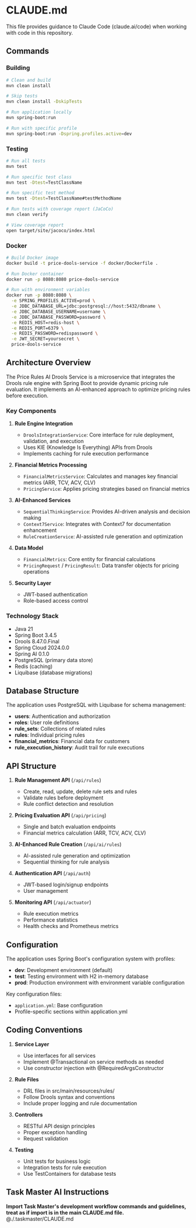 # CLAUDE.md

This file provides guidance to Claude Code (claude.ai/code) when working with code in this repository.

## Commands

### Building
```bash
# Clean and build
mvn clean install

# Skip tests
mvn clean install -DskipTests

# Run application locally
mvn spring-boot:run

# Run with specific profile
mvn spring-boot:run -Dspring.profiles.active=dev
```

### Testing
```bash
# Run all tests
mvn test

# Run specific test class
mvn test -Dtest=TestClassName

# Run specific test method
mvn test -Dtest=TestClassName#testMethodName

# Run tests with coverage report (JaCoCo)
mvn clean verify

# View coverage report
open target/site/jacoco/index.html
```

### Docker
```bash
# Build Docker image
docker build -t price-dools-service -f docker/Dockerfile .

# Run Docker container
docker run -p 8080:8080 price-dools-service

# Run with environment variables
docker run -p 8080:8080 \
  -e SPRING_PROFILES_ACTIVE=prod \
  -e JDBC_DATABASE_URL=jdbc:postgresql://host:5432/dbname \
  -e JDBC_DATABASE_USERNAME=username \
  -e JDBC_DATABASE_PASSWORD=password \
  -e REDIS_HOST=redis-host \
  -e REDIS_PORT=6379 \
  -e REDIS_PASSWORD=redispassword \
  -e JWT_SECRET=yoursecret \
  price-dools-service
```

## Architecture Overview

The Price Rules AI Drools Service is a microservice that integrates the Drools rule engine with Spring Boot to provide dynamic pricing rule evaluation. It implements an AI-enhanced approach to optimize pricing rules before execution.

### Key Components

1. **Rule Engine Integration**
   - `DroolsIntegrationService`: Core interface for rule deployment, validation, and execution
   - Uses KIE (Knowledge Is Everything) APIs from Drools
   - Implements caching for rule execution performance

2. **Financial Metrics Processing**
   - `FinancialMetricsService`: Calculates and manages key financial metrics (ARR, TCV, ACV, CLV)
   - `PricingService`: Applies pricing strategies based on financial metrics

3. **AI-Enhanced Services**
   - `SequentialThinkingService`: Provides AI-driven analysis and decision making
   - `Context7Service`: Integrates with Context7 for documentation enhancement
   - `RuleCreationService`: AI-assisted rule generation and optimization

4. **Data Model**
   - `FinancialMetrics`: Core entity for financial calculations
   - `PricingRequest` / `PricingResult`: Data transfer objects for pricing operations

5. **Security Layer**
   - JWT-based authentication
   - Role-based access control

### Technology Stack

- Java 21
- Spring Boot 3.4.5
- Drools 8.47.0.Final
- Spring Cloud 2024.0.0
- Spring AI 0.1.0
- PostgreSQL (primary data store)
- Redis (caching)
- Liquibase (database migrations)

## Database Structure

The application uses PostgreSQL with Liquibase for schema management:

- **users**: Authentication and authorization
- **roles**: User role definitions
- **rule_sets**: Collections of related rules
- **rules**: Individual pricing rules
- **financial_metrics**: Financial data for customers
- **rule_execution_history**: Audit trail for rule executions

## API Structure

1. **Rule Management API** (`/api/rules`)
   - Create, read, update, delete rule sets and rules
   - Validate rules before deployment
   - Rule conflict detection and resolution

2. **Pricing Evaluation API** (`/api/pricing`)
   - Single and batch evaluation endpoints
   - Financial metrics calculation (ARR, TCV, ACV, CLV)

3. **AI-Enhanced Rule Creation** (`/api/ai/rules`)
   - AI-assisted rule generation and optimization
   - Sequential thinking for rule analysis

4. **Authentication API** (`/api/auth`)
   - JWT-based login/signup endpoints
   - User management

5. **Monitoring API** (`/api/actuator`)
   - Rule execution metrics
   - Performance statistics
   - Health checks and Prometheus metrics

## Configuration

The application uses Spring Boot's configuration system with profiles:

- **dev**: Development environment (default)
- **test**: Testing environment with H2 in-memory database
- **prod**: Production environment with environment variable configuration

Key configuration files:
- `application.yml`: Base configuration
- Profile-specific sections within application.yml

## Coding Conventions

1. **Service Layer**
   - Use interfaces for all services
   - Implement @Transactional on service methods as needed
   - Use constructor injection with @RequiredArgsConstructor

2. **Rule Files**
   - DRL files in src/main/resources/rules/
   - Follow Drools syntax and conventions
   - Include proper logging and rule documentation

3. **Controllers**
   - RESTful API design principles
   - Proper exception handling
   - Request validation

4. **Testing**
   - Unit tests for business logic
   - Integration tests for rule execution
   - Use TestContainers for database tests

## Task Master AI Instructions
**Import Task Master's development workflow commands and guidelines, treat as if import is in the main CLAUDE.md file.**
@./.taskmaster/CLAUDE.md
